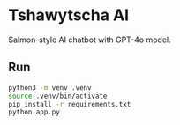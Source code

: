# Tshawytscha AI

Salmon-style AI chatbot with GPT-4o model.

## Run
```bash
python3 -m venv .venv
source .venv/bin/activate
pip install -r requirements.txt
python app.py
```
